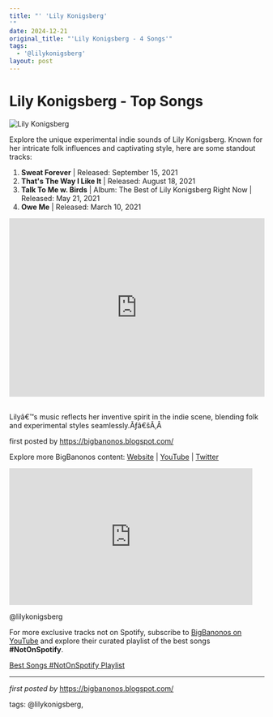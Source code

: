 ```yaml
---
title: "' 'Lily Konigsberg'
'"
date: 2024-12-21
original_title: "'Lily Konigsberg - 4 Songs'"
tags:
  - '@lilykonigsberg'
layout: post
---
```

<h1>Lily Konigsberg - Top Songs</h1>
<img alt="Lily Konigsberg" src="https://f4.bcbits.com/img/a3814913118_65" /> <p>Explore the unique experimental indie sounds of Lily Konigsberg. Known for her intricate folk influences and captivating style, here are some standout tracks:</p> <ol> <li><strong>Sweat Forever</strong> | Released: September 15, 2021</li> <li><strong>That's The Way I Like It</strong> | Released: August 18, 2021</li> <li><strong>Talk To Me w. Birds</strong> | Album: The Best of Lily Konigsberg Right Now | Released: May 21, 2021</li> <li><strong>Owe Me</strong> | Released: March 10, 2021</li>
</ol> <div> <iframe allow="autoplay; clipboard-write; encrypted-media; fullscreen; picture-in-picture" allowfullscreen="" frameborder="0" height="352" loading="lazy" src="https://open.spotify.com/embed/playlist/6SAXQBEsOW5mlLm5E7OsnP?utm_source=generator" width="100%"></iframe>
</div><br /><p>Lilyâ€™s music reflects her inventive spirit in the indie scene, blending folk and experimental styles seamlessly.Ãƒâ€šÃ‚Â </p><p>first posted by <a href="https://bigbanonos.blogspot.com/">https://bigbanonos.blogspot.com/</a></p> <div> <p>Explore more BigBanonos content: <a href="https://bigbanonos.blogspot.com/">Website</a> | <a href="https://www.youtube.com/@BigBanonos">YouTube</a> | <a href="https://x.com/bigbanonos">Twitter</a></p>
</div>
<iframe frameborder="0" height="270" src="https://youtube.com/embed/aoFFu3xPNwk" width="480"></iframe>
<!--Tags-->
<p>@lilykonigsberg</p>


<!--Subscribe and Playlist Links-->
<div>
    <p>For more exclusive tracks not on Spotify, subscribe to <a href="https://www.youtube.com/@BigBanonos" target="_blank">BigBanonos on YouTube</a> and explore their curated playlist of the best songs <strong>#NotOnSpotify</strong>.</p>
    <p><a href="https://www.youtube.com/playlist?list=PLtuNtuTatqI0kFahUCbtbfenC_ET5O_tr" target="_blank">Best Songs #NotOnSpotify Playlist<br /></a></p></div>

<hr />

<p><em>first posted by</em> <a href="https://bigbanonos.blogspot.com/" rel="noopener" target="_new">https://bigbanonos.blogspot.com/</a></p>

<p>tags: @lilykonigsberg,</p>

